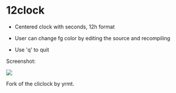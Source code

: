 # 12clock

- Centered clock with seconds, 12h format

- User can change fg color by editing the source and recompiling

- Use 'q' to quit

Screenshot:

![](http://a.pomf.se/qtrwef.png)


Fork of the cliclock by yrmt.
